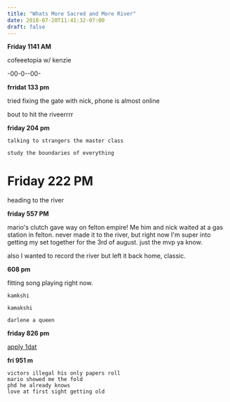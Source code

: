 ```yaml
---
title: "Whats More Sacred and More River"
date: 2018-07-20T11:41:32-07:00
draft: false
---
```


**Friday 1141 AM**




cofeeetopia  w/  kenzie



-00-0--00-

**frridat 133 pm**


tried fixing the gate with nick, phone is almost online

bout to hit the riveerrrr



**friday 204 pm**


```
talking to strangers the master class

study the boundaries of everything

```


# Friday 222 PM

heading to the river


**friday 557 PM**

mario's clutch gave way on felton empire! Me him and nick waited at a gas station in felton. never made it to the river, but right now I'm super into getting my set together for the 3rd of august. just the mvp ya know.

also I wanted to record the river but left it back home, classic.




**608 pm**

fitting song playing right now.
```
kamkshi

kamakshi

darlene a queen
```



**friday 826 pm**

<a href="https://sfbay.craigslist.org/sfc/tfr/d/actor/6645815340.html">apply 1dat</a>


**fri 951 m**
```
victors illegal his only papers roll
mario showed me the fold
phd he already knows
love at first sight getting old

```
